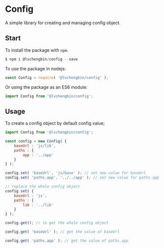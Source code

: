 # Config

A simple library for creating and managing config object.

## Start

To install the package with `npm`.

```js
$ npm i @lvchengbin/config --save
```

To use the package in nodejs:

```js
const Config = require( '@lvchengbin/config' );
```

Or using the package as an ES6 module:

```js
import Config from '@lvchengbin/config';
```

## Usage

To create a config object by default config value;

```js
import Config from '@lvchengbin/config';

const config = new Config( {
    baseUrl : 'js/lib',
    paths : {
        app : '../app'
    }
} );

config.set( 'baseUrl', 'js/base' ); // set new value for baseUrl
config.set( 'paths.app', '../../app' ); // set new value for paths.app

// replace the whole config object
config.set( {
    baseUrl : 'js',
    paths : {
        lib : '../lib'
    }
} );

config.get(); // to get the whole config object

config.get( 'baseUrl' ); // get the value of baseUrl

config.get( 'paths.app' ); // get the value of paths.app
```
